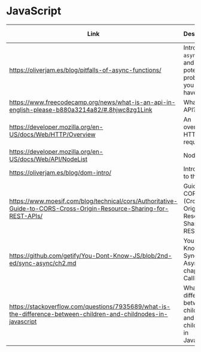 # JavaScript

| Link | Description | Added by |
| ---- | ----------- | -------- |
| https://oliverjam.es/blog/pitfalls-of-async-functions/ | Intro to `async`/`await` and potential problems you might have | oliverjam |
| https://www.freecodecamp.org/news/what-is-an-api-in-english-please-b880a3214a82/#.8hjwc8zg1Link | What is an API?| lizzy-j  |
| https://developer.mozilla.org/en-US/docs/Web/HTTP/Overview | An overview of HTTP requests | lizzy-j  |
| https://developer.mozilla.org/en-US/docs/Web/API/NodeList| NodeList | lizzy-j |
| https://oliverjam.es/blog/dom-intro/ | Introduction to the DOM | lizzy-j |
| https://www.moesif.com/blog/technical/cors/Authoritative-Guide-to-CORS-Cross-Origin-Resource-Sharing-for-REST-APIs/ | Guide to CORS (Cross-Origin Resource Sharing) for REST APIs | lizzy-j  |
| https://github.com/getify/You-Dont-Know-JS/blob/2nd-ed/sync-async/ch2.md | You Don't Know JS: Sync & Async chapter on Callbacks | lizzy-j  |
| https://stackoverflow.com/questions/7935689/what-is-the-difference-between-children-and-childnodes-in-javascript | What is the difference between children and childNodes in JavaScript? | glrta  |
